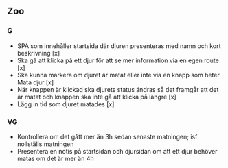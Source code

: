 ## Zoo

### G
- SPA som innehåller startsida där djuren presenteras med namn och kort beskrivning [x]
- Ska gå att klicka på ett djur för att se mer information via en egen route [x]
- Ska kunna markera om djuret är matat eller inte via en knapp som heter Mata djur [x]
- När knappen är klickad ska djurets status ändras så det framgår att det är matat och knappen ska inte gå att klicka på längre [x]
- Lägg in tid som djuret matades [x]

### VG
- Kontrollera om det gått mer än 3h sedan senaste matningen; isf nollställs matningen
- Presentera en notis på startsidan och djursidan om att ett djur behöver matas om det är mer än 4h